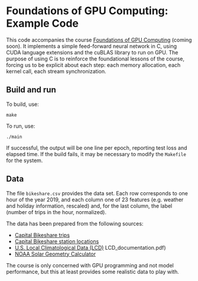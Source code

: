 # Foundations of GPU Computing: Example Code

This code accompanies the course [Foundations of GPU Computing](https://indii.org/gpu-course/) (coming soon). It implements a simple feed-forward neural network in C, using CUDA language extensions and the cuBLAS library to run on GPU. The purpose of using C is to reinforce the foundational lessons of the course, forcing us to be explicit about each step: each memory allocation, each kernel call, each stream synchronization.

## Build and run

To build, use:

    make

To run, use:

    ./main

If successful, the output will be one line per epoch, reporting test loss and elapsed time. If the build fails, it may be necessary to modify the `Makefile` for the system.

## Data

The file `bikeshare.csv` provides the data set. Each row corresponds to one hour of the year 2019, and each column one of 23 features (e.g. weather and holiday information, rescaled) and, for the last column, the label (number of trips in the hour, normalized).

The data has been prepared from the following sources:

  * [Capital Bikeshare trips](https://www.capitalbikeshare.com/system-data)
  * [Capital Bikeshare station locations](http://opendata.dc.gov/datasets/a1f7acf65795451d89f0a38565a975b3_5)
  * [U.S. Local Climatological Data (LCD)](https://www.ncei.noaa.gov/metadata/geoportal/rest/metadata/item/gov.noaa.ncdc:C00684/html)
LCD_documentation.pdf)
  * [NOAA Solar Geometry Calculator](https://www.esrl.noaa.gov/gmd/grad/antuv/SolarCalc.jsp)

The course is only concerned with GPU programming and not model performance, but this at least provides some realistic data to play with.
